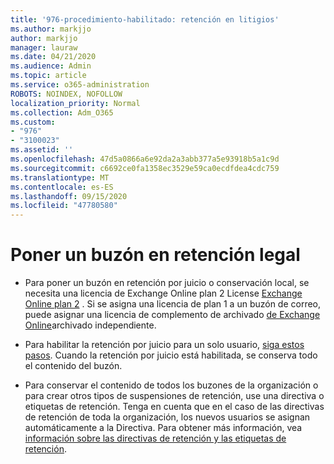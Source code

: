 ```yaml
---
title: '976-procedimiento-habilitado: retención en litigios'
ms.author: markjjo
author: markjjo
manager: lauraw
ms.date: 04/21/2020
ms.audience: Admin
ms.topic: article
ms.service: o365-administration
ROBOTS: NOINDEX, NOFOLLOW
localization_priority: Normal
ms.collection: Adm_O365
ms.custom:
- "976"
- "3100023"
ms.assetid: ''
ms.openlocfilehash: 47d5a0866a6e92da2a3abb377a5e93918b5a1c9d
ms.sourcegitcommit: c6692ce0fa1358ec3529e59ca0ecdfdea4cdc759
ms.translationtype: MT
ms.contentlocale: es-ES
ms.lasthandoff: 09/15/2020
ms.locfileid: "47780580"
---
```

# <a name="place-a-mailbox-on-legal-hold"></a>Poner un buzón en retención legal

- Para poner un buzón en retención por juicio o conservación local, se necesita una licencia de Exchange Online plan 2 License [Exchange Online plan 2](https://docs.microsoft.com/office365/servicedescriptions/office-365-platform-service-description/office-365-plan-options) . Si se asigna una licencia de plan 1 a un buzón de correo, puede asignar una licencia de complemento de archivado [de Exchange Online](https://docs.microsoft.com/office365/servicedescriptions/exchange-online-archiving-service-description)archivado independiente.

- Para habilitar la retención por juicio para un solo usuario, [siga estos pasos](https://docs.microsoft.com/microsoft-365/compliance/create-a-litigation-hold). Cuando la retención por juicio está habilitada, se conserva todo el contenido del buzón.

- Para conservar el contenido de todos los buzones de la organización o para crear otros tipos de suspensiones de retención, use una directiva o etiquetas de retención. Tenga en cuenta que en el caso de las directivas de retención de toda la organización, los nuevos usuarios se asignan automáticamente a la Directiva. Para obtener más información, vea [información sobre las directivas de retención y las etiquetas de retención](https://docs.microsoft.com/microsoft-365/compliance/retention-policies#applying-a-retention-policy-to-an-entire-organization-or-specific-locations). 
